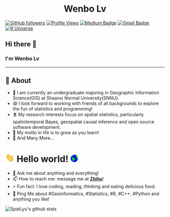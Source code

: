 <h1 align="center">Wenbo Lv</h1>

[![GitHub followers](https://img.shields.io/github/followers/SpatLyu?label=Follow&style=social)](https://github.com/SpatLyu/?tab=follow)
[![Profile Views](https://komarev.com/ghpvc/?username=SpatLyu&label=Profile%20views&color=44be16&style=flat)](https://komarev.com/ghpvc/?username=SpatLyu&label=Profile%20views&color=44be16&style=flat)
[![Medium Badge](https://img.shields.io/badge/@lyu-spatstat-03a57a?style=flat-square&labelColor=000000&logo=Medium&link=https://medium.com/@lyu-spatstat)](https://medium.com/@lyu-spatstat)
[![Gmail Badge](https://img.shields.io/badge/-lyu.geosocial@gmail.com-c14438?style=flat-square&logo=Gmail&logoColor=white&link=mailto:lyu.geosocial@gmail.com)](mailto:lyu.geosocial@gmail.com)
[![R Universe](https://spatlyu.r-universe.dev/badges/:total)](https://spatlyu.r-universe.dev/)

## Hi there 👋

### I'm Wenbo Lv
-------
  
## 🧐 About

- 🔭 I am currently an undergraduate majoring in Geographic Information Science(GIS) at Shaanxi Normal University(SNNU).
- 😄 I look forward to working with friends of all backgrounds to explore the fun of statistics and programming!
- 🏄‍ My research interests focus on spatial statistics, particularly spatiotemporal Bayes, geospatial causal inference and open source software development.
- 🌱 My motto in life is to grow as you learn!
- 👯 And Many More...

# <img src="https://github.com/SpatLyu/SpatLyu/blob/main/Hi.gif" width="29px"> Hello world!&nbsp;<img src="https://github.com/SpatLyu/SpatLyu/blob/main/Earth.gif" width="24px">

- 💬 Ask me about anything and everything!
- 📫 How to reach me: message me at [**Zhihu**](https://www.zhihu.com/people/lyu-geosocial)!
- ⚡ Fun fact: I love coding, reading, thinking and eating delicious food.
- 💬 Ping Me about #Geoinformatics, #Statistics, #R, #C++, #Python and anything you like!


![SpatLyu's github stats](https://github-readme-stats.vercel.app/api?username=SpatLyu&show_icons=true)

